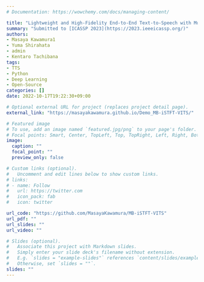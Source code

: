 ```yaml
---
# Documentation: https://wowchemy.com/docs/managing-content/

title: "Lightweight and High-Fidelity End-to-End Text-to-Speech with Multi-Band Generation and Inverse Short-Time Fourier Transform"
summary: "Submitted to [ICASSP 2023](https://2023.ieeeicassp.org/)"
authors:
- Masaya Kawamura1
- Yuma Shirahata
- admin
- Kentaro Tachibana
tags:
- TTS
- Python
- Deep Learning
- Open-Source
categories: []
date: 2022-10-17T19:22:30+09:00

# Optional external URL for project (replaces project detail page).
external_link: "https://masayakawamura.github.io/Demo_MB-iSTFT-VITS/"

# Featured image
# To use, add an image named `featured.jpg/png` to your page's folder.
# Focal points: Smart, Center, TopLeft, Top, TopRight, Left, Right, BottomLeft, Bottom, BottomRight.
image:
  caption: ""
  focal_point: ""
  preview_only: false

# Custom links (optional).
#   Uncomment and edit lines below to show custom links.
# links:
# - name: Follow
#   url: https://twitter.com
#   icon_pack: fab
#   icon: twitter

url_code: "https://github.com/MasayaKawamura/MB-iSTFT-VITS"
url_pdf: ""
url_slides: ""
url_video: ""

# Slides (optional).
#   Associate this project with Markdown slides.
#   Simply enter your slide deck's filename without extension.
#   E.g. `slides = "example-slides"` references `content/slides/example-slides.md`.
#   Otherwise, set `slides = ""`.
slides: ""
---
```

